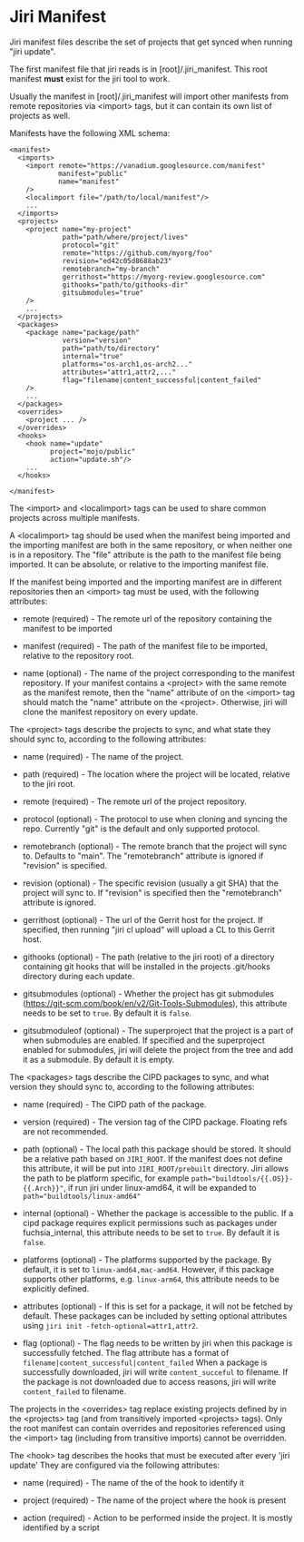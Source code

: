 # Jiri Manifest

Jiri manifest files describe the set of projects that get synced when running "jiri update".

The first manifest file that jiri reads is in [root]/.jiri\_manifest.  This root manifest
**must** exist for the jiri tool to work.

Usually the manifest in [root]/.jiri\_manifest will import other manifests from remote repositories via &lt;import> tags, but it can contain its own list of projects as well.

Manifests have the following XML schema:
```
<manifest>
  <imports>
    <import remote="https://vanadium.googlesource.com/manifest"
            manifest="public"
            name="manifest"
    />
    <localimport file="/path/to/local/manifest"/>
    ...
  </imports>
  <projects>
    <project name="my-project"
             path="path/where/project/lives"
             protocol="git"
             remote="https://github.com/myorg/foo"
             revision="ed42c05d8688ab23"
             remotebranch="my-branch"
             gerrithost="https://myorg-review.googlesource.com"
             githooks="path/to/githooks-dir"
             gitsubmodules="true"
    />
    ...
  </projects>
  <packages>
    <package name="package/path"
             version="version"
             path="path/to/directory"
             internal="true"
             platforms="os-arch1,os-arch2..."
             attributes="attr1,attr2,..."
             flag="filename|content_successful|content_failed"
    />
    ...
  </packages>
  <overrides>
    <project ... />
  </overrides>
  <hooks>
    <hook name="update"
          project="mojo/public"
          action="update.sh"/>
    ...
  </hooks>

</manifest>
```
The &lt;import> and &lt;localimport> tags can be used to share common projects across multiple manifests.

A &lt;localimport> tag should be used when the manifest being imported and the importing manifest are both in the same repository, or when neither one is in a repository.  The "file" attribute is the path to the
manifest file being imported.  It can be absolute, or relative to the importing manifest file.

If the manifest being imported and the importing manifest are in different repositories then an &lt;import> tag must be used, with the following attributes:

* remote (required) - The remote url of the repository containing the manifest to be imported

* manifest (required) - The path of the manifest file to be imported, relative to the repository root.

* name (optional) - The name of the project corresponding to the manifest repository.  If your manifest contains a &lt;project> with the same remote as the manifest remote, then the "name" attribute of on the
&lt;import> tag should match the "name" attribute on the &lt;project>.  Otherwise, jiri will clone the manifest repository on every update.

The &lt;project> tags describe the projects to sync, and what state they should sync to, according to the following attributes:

* name (required) - The name of the project.

* path (required) - The location where the project will be located, relative to the jiri root.

* remote (required) - The remote url of the project repository.

* protocol (optional) - The protocol to use when cloning and syncing the repo. Currently "git" is the default and only supported protocol.

* remotebranch (optional) - The remote branch that the project will sync to. Defaults to "main".  The "remotebranch" attribute is ignored if "revision" is specified.

* revision (optional) - The specific revision (usually a git SHA) that the project will sync to.  If "revision" is  specified then the "remotebranch" attribute is ignored.

* gerrithost (optional) - The url of the Gerrit host for the project.  If specified, then running "jiri cl upload" will upload a CL to this Gerrit host.

* githooks (optional) - The path (relative to the jiri root) of a directory containing git hooks that will be installed in the projects .git/hooks directory during each update.

* gitsubmodules (optional) - Whether the project has git submodules (https://git-scm.com/book/en/v2/Git-Tools-Submodules), this attribute needs to be set to `true`. By default it is `false`.

* gitsubmoduleof (optional) - The superproject that the project is a part of when submodules are enabled. If specified and the superproject enabled for submodules, jiri will delete the project from the tree and add it as a submodule. By default it is empty.

The &lt;packages> tags describe the CIPD packages to sync, and what version they should sync to, according to the following attributes:

* name (required) - The CIPD path of the package.

* version (required) - The version tag of the CIPD package. Floating refs are not recommended.

* path (optional) - The local path this package should be stored. It should be a relative path based on `JIRI_ROOT`. If the manifest does not define this attribute, it will be put into `JIRI_ROOT/prebuilt` directory. Jiri allows the path to be platform specific, for example `path="buildtools/{{.OS}}-{{.Arch}}"`, if run jiri under linux-amd64, it will be expanded to `path="buildtools/linux-amd64"`

* internal (optional) - Whether the package is accessible to the public. If a cipd package requires explicit permissions such as packages under fuchsia_internal, this attribute needs to be set to `true`. By default it is `false`.

* platforms (optional) - The platforms supported by the package. By default, it is set to `linux-amd64,mac-amd64`. However, if this package supports other platforms, e.g. `linux-arm64`, this attribute needs to be explicitly defined.

* attributes (optional) - If this is set for a package, it will not be fetched by default. These packages can be included by setting optional attributes using `jiri init -fetch-optional=attr1,attr2`.

* flag (optional) - The flag needs to be written by jiri when this package is successfully fetched. The flag attribute has a format of `filename|content_successful|content_failed` When a package is successfully downloaded, jiri will write `content_succeful` to filename. If the package is not downloaded due to access reasons, jiri will write `content_failed` to filename.

The projects in the &lt;overrides> tag replace existing projects defined by in the &lt;projects> tag (and from transitively imported &lt;projects> tags).
Only the root manifest can contain overrides and repositories referenced using the
&lt;import> tag (including from transitive imports) cannot be overridden.

The &lt;hook> tag describes the hooks that must be executed after every 'jiri update' They are configured via the following attributes:

* name (required) - The name of the of the hook to identify it

* project (required) - The name of the project where the hook is present

* action (required) - Action to be performed inside the project. It is mostly identified by a script

